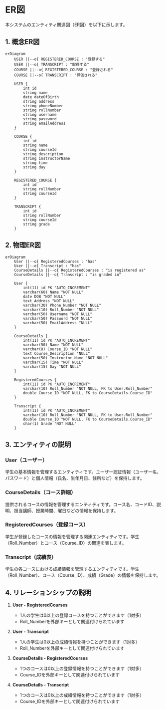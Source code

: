 # ER図

本システムのエンティティ関連図（ER図）を以下に示します。

## 1. 概念ER図

```mermaid
erDiagram
    USER ||--o{ REGISTERED_COURSE : "登録する"
    USER ||--o{ TRANSCRIPT : "取得する"
    COURSE ||--o{ REGISTERED_COURSE : "登録される"
    COURSE ||--o{ TRANSCRIPT : "評価される"
    
    USER {
        int id
        string name
        date dateOfBirth
        string address
        string phoneNumber
        string rollNumber
        string username
        string password
        string emailAddress
    }
    
    COURSE {
        int id
        string name
        string courseId
        string description
        string instructorName
        string time
        string day
    }
    
    REGISTERED_COURSE {
        int id
        string rollNumber
        string courseId
    }
    
    TRANSCRIPT {
        int id
        string rollNumber
        string courseId
        string grade
    }
```

## 2. 物理ER図

```mermaid
erDiagram
    User ||--o{ RegisteredCourses : "has"
    User ||--o{ Transcript : "has"
    CourseDetails ||--o{ RegisteredCourses : "is registered as"
    CourseDetails ||--o{ Transcript : "is graded in"
    
    User {
        int(11) id PK "AUTO_INCREMENT"
        varchar(60) Name "NOT NULL"
        date DOB "NOT NULL"
        text Address "NOT NULL"
        varchar(30) Phone_Number "NOT NULL"
        varchar(10) Roll_Number "NOT NULL"
        varchar(50) Username "NOT NULL"
        varchar(50) Password "NOT NULL"
        varchar(50) EmailAddress "NULL"
    }
    
    CourseDetails {
        int(11) id PK "AUTO_INCREMENT"
        varchar(50) Name "NOT NULL"
        varchar(8) Course_ID "NOT NULL"
        text Course_Description "NULL"
        varchar(50) Instructor_Name "NOT NULL"
        varchar(15) Time "NOT NULL"
        varchar(15) Day "NOT NULL"
    }
    
    RegisteredCourses {
        int(11) id PK "AUTO_INCREMENT"
        varchar(10) Roll_Number "NOT NULL, FK to User.Roll_Number"
        double Course_ID "NOT NULL, FK to CourseDetails.Course_ID"
    }
    
    Transcript {
        int(11) id PK "AUTO_INCREMENT"
        varchar(10) Roll_Number "NOT NULL, FK to User.Roll_Number"
        double Course_ID "NOT NULL, FK to CourseDetails.Course_ID"
        char(1) Grade "NOT NULL"
    }
```

## 3. エンティティの説明

### User（ユーザー）
学生の基本情報を管理するエンティティです。ユーザー認証情報（ユーザー名、パスワード）と個人情報（氏名、生年月日、住所など）を保持します。

### CourseDetails（コース詳細）
提供されるコースの情報を管理するエンティティです。コース名、コードID、説明、担当講師、授業時間、曜日などの情報を保持します。

### RegisteredCourses（登録コース）
学生が登録したコースの情報を管理する関連エンティティです。学生（Roll_Number）とコース（Course_ID）の関連を表します。

### Transcript（成績表）
学生の各コースにおける成績情報を管理するエンティティです。学生（Roll_Number）、コース（Course_ID）、成績（Grade）の情報を保持します。

## 4. リレーションシップの説明

1. **User - RegisteredCourses**
   - 1人の学生は0以上の登録コースを持つことができます（1対多）
   - Roll_Numberを外部キーとして関連付けられています

2. **User - Transcript**
   - 1人の学生は0以上の成績情報を持つことができます（1対多）
   - Roll_Numberを外部キーとして関連付けられています

3. **CourseDetails - RegisteredCourses**
   - 1つのコースは0以上の登録情報を持つことができます（1対多）
   - Course_IDを外部キーとして関連付けられています

4. **CourseDetails - Transcript**
   - 1つのコースは0以上の成績情報を持つことができます（1対多）
   - Course_IDを外部キーとして関連付けられています 